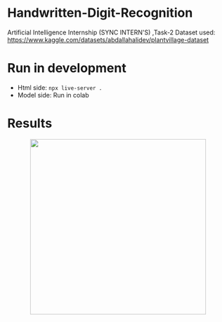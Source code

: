 # Handwritten-Digit-Recognition
Artificial Intelligence Internship (SYNC INTERN'S) ,Task-2
Dataset used: https://www.kaggle.com/datasets/abdallahalidev/plantvillage-dataset
# Run in development
* Html side: `npx live-server .`
* Model side: Run in colab

# Results
<div align="center">
  <a href="https://sjdonado.github.io/handwritten-digits-recognition" target="_blank">
    <img src="assets/imgs/test_dataset_recognition.png" width="400" />
  </a>
</div>
